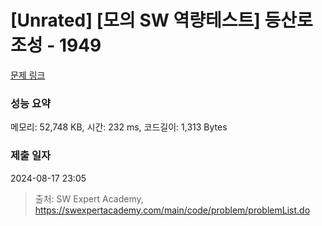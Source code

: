 # [Unrated] [모의 SW 역량테스트] 등산로 조성 - 1949 

[문제 링크](https://swexpertacademy.com/main/code/problem/problemDetail.do?contestProbId=AV5PoOKKAPIDFAUq) 

### 성능 요약

메모리: 52,748 KB, 시간: 232 ms, 코드길이: 1,313 Bytes

### 제출 일자

2024-08-17 23:05



> 출처: SW Expert Academy, https://swexpertacademy.com/main/code/problem/problemList.do